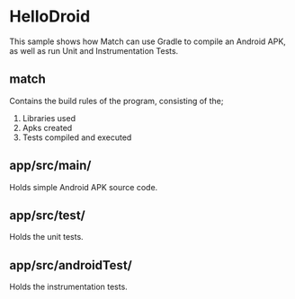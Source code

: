 HelloDroid
==========

This sample shows how Match can use Gradle to compile an Android APK, as well as run Unit and Instrumentation Tests.

## match
Contains the build rules of the program, consisting of the;
1. Libraries used
2. Apks created
3. Tests compiled and executed

## app/src/main/
Holds simple Android APK source code.

## app/src/test/
Holds the unit tests.

## app/src/androidTest/
Holds the instrumentation tests.